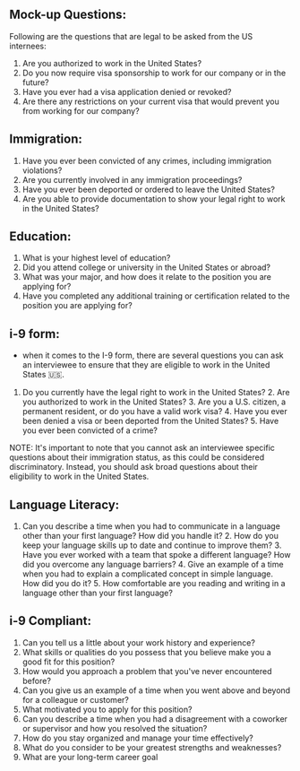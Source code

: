 ## Mock-up Questions:

Following are the questions that are legal to be asked from the US internees:

1. Are you authorized to work in the United States?
2. Do you now require visa sponsorship to work for our company or in the future?
3. Have you ever had a visa application denied or revoked?
4. Are there any restrictions on your current visa that would prevent you from working for our company?

## Immigration:

1. Have you ever been convicted of any crimes, including immigration violations?
2. Are you currently involved in any immigration proceedings?
3. Have you ever been deported or ordered to leave the United States?
4. Are you able to provide documentation to show your legal right to work in the United States?

## Education:

1. What is your highest level of education?
2. Did you attend college or university in the United States or abroad?
3. What was your major, and how does it relate to the position you are applying for?
4. Have you completed any additional training or certification related to the position you are applying for?

## i-9 form:

* when it comes to the I-9 form, there are several questions you can ask an interviewee to ensure that they are eligible to work in the United States 🇺🇸.

 1. Do you currently have the legal right to work in the United States?
 2️. Are you authorized to work in the United States?
 3️. Are you a U.S. citizen, a permanent resident, or do you have a valid work visa?
 4️. Have you ever been denied a visa or been deported from the United States?
 5️. Have you ever been convicted of a crime?

NOTE: It's important to note that you cannot ask an interviewee specific questions about their immigration status, as this could be considered discriminatory.
Instead, you should ask broad questions about their eligibility to work in the United States.

## Language Literacy:

1. Can you describe a time when you had to communicate in a language other than your first language? How did you handle it?
2️. How do you keep your language skills up to date and continue to improve them?
3️. Have you ever worked with a team that spoke a different language? How did you overcome any language barriers?
4️. Give an example of a time when you had to explain a complicated concept in simple language. How did you do it?
5️. How comfortable are you reading and writing in a language other than your first language?

## i-9 Compliant:

1. Can you tell us a little about your work history and experience?
2. What skills or qualities do you possess that you believe make you a good fit for this position?
3. How would you approach a problem that you've never encountered before?
4. Can you give us an example of a time when you went above and beyond for a colleague or customer?
5. What motivated you to apply for this position?
6. Can you describe a time when you had a disagreement with a coworker or supervisor and how you resolved the situation?
7. How do you stay organized and manage your time effectively?
8. What do you consider to be your greatest strengths and weaknesses?
9. What are your long-term career goal
